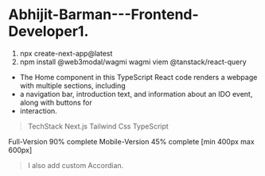 # Abhijit-Barman---Frontend-Developer1.

1. npx create-next-app@latest
2. npm install @web3modal/wagmi wagmi viem @tanstack/react-query


 * The Home component in this TypeScript React code renders a webpage with multiple sections, including
 * a navigation bar, introduction text, and information about an IDO event, along with buttons for
 * interaction.

>TechStack
Next.js
Tailwind Css
TypeScript


Full-Version 90% complete
Mobile-Version 45% complete [min 400px max 600px]


>I also add custom Accordian.